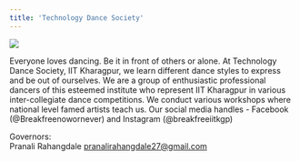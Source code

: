 ```yaml
---
title: 'Technology Dance Society'
---
```


![](https://drive.google.com/uc?id=1zBPQHWhpI3BJms35c0dAwt2krWF3x3E9)

Everyone loves dancing. Be it in front of others or alone. At Technology Dance Society, IIT Kharagpur, we learn different dance styles to express and be out of ourselves. We are a group of enthusiastic professional dancers of this esteemed institute who represent IIT Kharagpur in various inter-collegiate dance competitions. We conduct various workshops where national level famed artists teach us. Our social media handles - Facebook (@Breakfreenowornever) and Instagram (@breakfreeiitkgp)

Governors: <br />
Pranali Rahangdale
pranalirahangdale27@gmail.com